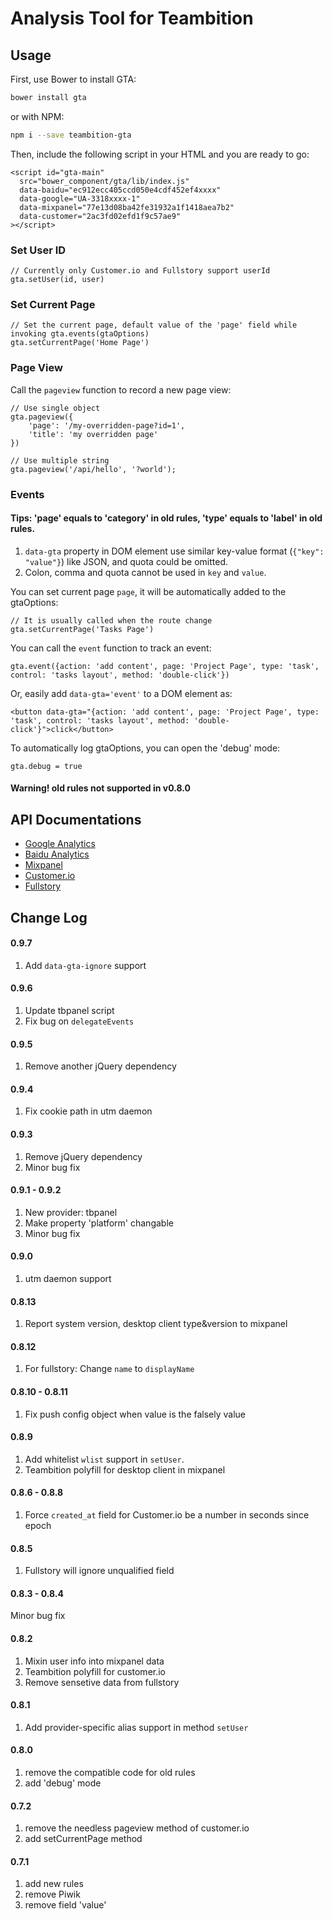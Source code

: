 # Analysis Tool for Teambition

## Usage

First, use Bower to install GTA:

```bash
bower install gta
```

or with NPM:

```bash
npm i --save teambition-gta
```

Then, include the following script in your HTML and you are ready to go:

```
<script id="gta-main"
  src="bower_component/gta/lib/index.js"
  data-baidu="ec912ecc405ccd050e4cdf452ef4xxxx"
  data-google="UA-3318xxxx-1"
  data-mixpanel="77e13d08ba42fe31932a1f1418aea7b2"
  data-customer="2ac3fd02efd1f9c57ae9"
></script>
```

### Set User ID
```
// Currently only Customer.io and Fullstory support userId
gta.setUser(id, user)
```

### Set Current Page
```
// Set the current page, default value of the 'page' field while invoking gta.events(gtaOptions)
gta.setCurrentPage('Home Page')
```

### Page View

Call the `pageview` function to record a new page view:
```
// Use single object
gta.pageview({
    'page': '/my-overridden-page?id=1',
    'title': 'my overridden page'
})

// Use multiple string
gta.pageview('/api/hello', '?world');
```

### Events
#### Tips: 'page' equals to 'category' in old rules, 'type' equals to 'label' in old rules.

1. `data-gta` property in DOM element use similar key-value format (`{"key": "value"}`) like JSON, and quota could be omitted.
2.  Colon, comma and quota cannot be used in `key` and `value`.

You can set current page `page`, it will be automatically added to the gtaOptions:
```
// It is usually called when the route change
gta.setCurrentPage('Tasks Page')
```

You can call the `event` function to track an event:
```
gta.event({action: 'add content', page: 'Project Page', type: 'task', control: 'tasks layout', method: 'double-click'})
```

Or, easily add `data-gta='event'` to a DOM element as:
```
<button data-gta="{action: 'add content', page: 'Project Page', type: 'task', control: 'tasks layout', method: 'double-click'}">click</button>
```

To automatically log gtaOptions, you can open the 'debug' mode:
```
gta.debug = true
```
#### Warning! old rules not supported in v0.8.0

## API Documentations

* [Google Analytics](https://developers.google.com/analytics/devguides/collection/analyticsjs/)
* [Baidu Analytics](http://tongji.baidu.com/open/api/more?p=ref_trackPageview)
* [Mixpanel](https://mixpanel.com/help/reference/javascript)
* [Customer.io](https://customer.io/docs/api/javascript.html)
* [Fullstory](http://help.fullstory.com/using-ref/getting-started)


## Change Log
#### 0.9.7
1. Add `data-gta-ignore` support

#### 0.9.6
1. Update tbpanel script
2. Fix bug on `delegateEvents`

#### 0.9.5
1. Remove another jQuery dependency

#### 0.9.4
1. Fix cookie path in utm daemon

#### 0.9.3
1. Remove jQuery dependency
2. Minor bug fix

#### 0.9.1 - 0.9.2
1. New provider: tbpanel
2. Make property 'platform' changable
3. Minor bug fix

#### 0.9.0
1. utm daemon support

#### 0.8.13
1. Report system version, desktop client type&version to mixpanel

#### 0.8.12
1. For fullstory: Change `name` to `displayName`

#### 0.8.10 - 0.8.11
1. Fix push config object when value is the falsely value

#### 0.8.9
1. Add whitelist `wlist` support in `setUser`.
2. Teambition polyfill for desktop client in mixpanel

#### 0.8.6 - 0.8.8
1. Force `created_at` field for Customer.io be a number in seconds since epoch

#### 0.8.5
1. Fullstory will ignore unqualified field

#### 0.8.3 - 0.8.4
Minor bug fix

#### 0.8.2
1. Mixin user info into mixpanel data
2. Teambition polyfill for customer.io
3. Remove sensetive data from fullstory

#### 0.8.1
1. Add provider-specific alias support in method `setUser`

#### 0.8.0
1. remove the compatible code for old rules
2. add 'debug' mode

#### 0.7.2
1. remove the needless pageview method of customer.io
2. add setCurrentPage method

#### 0.7.1
1. add new rules
2. remove Piwik
3. remove field 'value'
